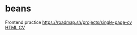 # beans
Frontend practice
https://roadmap.sh/projects/single-page-cv 
<br>
<a href="file:///Users/elliemckay/Projects/practice/cv.html"> HTML CV </a>

